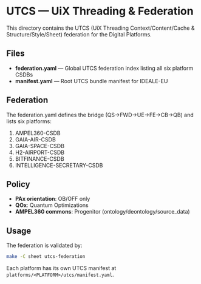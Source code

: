 # UTCS — UiX Threading & Federation

This directory contains the UTCS (UiX Threading Context/Content/Cache & Structure/Style/Sheet) federation for the Digital Platforms.

## Files

- **federation.yaml** — Global UTCS federation index listing all six platform CSDBs
- **manifest.yaml** — Root UTCS bundle manifest for IDEALE-EU

## Federation

The federation.yaml defines the bridge (QS→FWD→UE→FE→CB→QB) and lists six platforms:
1. AMPEL360-CSDB
2. GAIA-AIR-CSDB
3. GAIA-SPACE-CSDB
4. H2-AIRPORT-CSDB
5. BITFINANCE-CSDB
6. INTELLIGENCE-SECRETARY-CSDB

## Policy

- **PAx orientation**: OB/OFF only
- **QOx**: Quantum Optimizations
- **AMPEL360 commons**: Progenitor (ontology/deontology/source_data)

## Usage

The federation is validated by:
```bash
make -C sheet utcs-federation
```

Each platform has its own UTCS manifest at `platforms/<PLATFORM>/utcs/manifest.yaml`.
